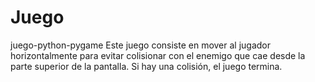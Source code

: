# Juego
juego-python-pygame
Este juego consiste en mover al jugador horizontalmente para evitar colisionar con el enemigo que cae desde la parte superior de la pantalla. Si hay una colisión, el juego termina.
